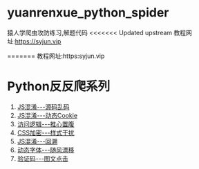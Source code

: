 # yuanrenxue_python_spider
猿人学爬虫攻防练习,解题代码
<<<<<<< Updated upstream
教程网址:https://syjun.vip

=======
教程网址:https:syjun.vip

# Python反反爬系列

 1. [JS混淆---源码乱码][1]
 2. [JS混淆---动态Cookie][2]
 3. [访问逻辑---推心置腹][3]
 4. [CSS加密---样式干扰][4]
 5. [JS混淆---回溯][5]
 6. [动态字体---随风漂移][6]
 7. [验证码---图文点击][7]

[1]: https://syjun.vip/archives/278.html
[2]: https://syjun.vip/archives/279.html
[3]: https://syjun.vip/archives/280.html
[4]: https://syjun.vip/archives/281.html
[5]: https://syjun.vip/archives/282.html
[6]: https://syjun.vip/archives/283.html
[7]: https://syjun.vip/archives/284.html
